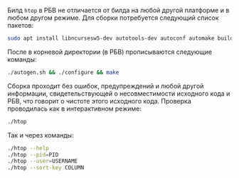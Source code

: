Билд `htop` в РБВ не отличается от билда на любой другой платформе и в любом другом режиме. Для сборки потребуется следующий список пакетов:
```bash
sudo apt install libncursesw5-dev autotools-dev autoconf automake build-essential
```

После в корневой директории (в РБВ) прописываются следующие команды:
```bash
./autogen.sh && ./configure && make
```

Сборка проходит без ошибок, предупреждений и любой другой информации, свидетельствующей о несовместимости исходного кода и РБВ, что говорит о чистоте этого исходного кода. Проверка проводилась как в интерактивном режиме:
```bash
./htop
```

Так и через команды:
```bash
./htop --help
./htop --pid=PID
./htop --user=USERNAME
./htop --sort-key COLUMN
```

